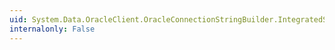 ```yaml
---
uid: System.Data.OracleClient.OracleConnectionStringBuilder.IntegratedSecurity
internalonly: False
---
```

